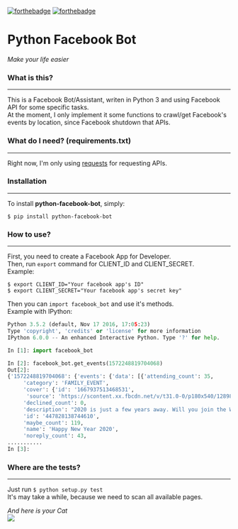 [![forthebadge](http://forthebadge.com/images/badges/made-with-python.svg)](http://forthebadge.com) [![forthebadge](http://forthebadge.com/images/badges/contains-cat-gifs.svg)](http://forthebadge.com)  

# Python Facebook Bot
*Make your life easier*  

### What is this?
----------------
  This is a Facebook Bot/Assistant, writen in Python 3 and using Facebook API for some
  specific tasks.  
  At the moment, I only implement it some functions to crawl/get Facebook's events by
  location, since Facebook shutdown that APIs.  

### What do I need? (requirements.txt)
------------------
  Right now, I'm only using [requests](https://github.com/kennethreitz/requests) for requesting APIs.  

### Installation
---------------
  To install **python-facebook-bot**, simply:  

  ```
  $ pip install python-facebook-bot
  ```  
### How to use?
---------------
  First, you need to create a Facebook App for Developer.  
  Then, run `export` command for CLIENT_ID and CLIENT_SECRET.  
  Example:  

  ```
  $ export CLIENT_ID="Your facebook app's ID"
  $ export CLIENT_SECRET="Your facebook app's secret key"
  ```  

  Then you can `import facebook_bot` and use it's methods.  
  Example with IPython:  

  ```python
  Python 3.5.2 (default, Nov 17 2016, 17:05:23)
  Type 'copyright', 'credits' or 'license' for more information
  IPython 6.0.0 -- An enhanced Interactive Python. Type '?' for help.

  In [1]: import facebook_bot

  In [2]: facebook_bot.get_events(1572248819704068)
  Out[2]:
  {'1572248819704068': {'events': {'data': [{'attending_count': 35,
       'category': 'FAMILY_EVENT',
       'cover': {'id': '1667937513468531',
        'source': 'https://scontent.xx.fbcdn.net/v/t31.0-0/p180x540/12898397_1667937513468531_267697016695005514_o.jpg?oh=1ea3755b790a6837febf9621a3b23f6f&oe=597E6E0D'},
       'declined_count': 0,
       'description': "2020 is just a few years away. Will you join the World for this epic New Years' celebration? I know that you will. I look forward to celebrating with you. \n\nThis is a virtual event and the whole planet is invited.",
       'id': '447828138744610',
       'maybe_count': 119,
       'name': 'Happy New Year 2020',
       'noreply_count': 43,
  ...........
  In [3]:
  ```

### Where are the tests?
-----------------------
  Just run `$ python setup.py test`  
  It's may take a while, because we need to scan all available pages.

*And here is your Cat*  
![](http://media3.giphy.com/media/1341dJuJNgSDgk/giphy.gif)
